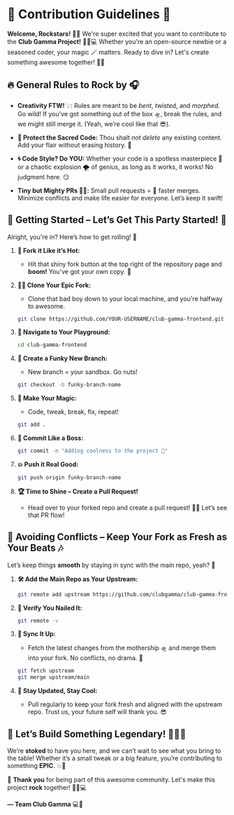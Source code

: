 # 🎉 Contribution Guidelines 🚀

**Welcome, Rockstars!** 🤘🎸 We're super excited that you want to contribute to the **Club Gamma Project!** 🦸‍♂️💻 Whether you're an open-source newbie or a seasoned coder, your magic 🪄 matters. Ready to dive in? Let's create something awesome together! 🚀💥


## 🔥 General Rules to Rock by 🎧

- **Creativity FTW!** 💡: Rules are meant to be *bent*, *twisted*, and *morphed*. Go wild! If you've got something out of the box 🛸, break the rules, and we might still merge it. (Yeah, we’re cool like that 😎).
  
- **💾 Protect the Sacred Code:** Thou shalt *not delete* any existing content. Add your flair without erasing history. 🔐

- **🌀 Code Style? Do YOU:** Whether your code is a spotless masterpiece 🎨 or a chaotic explosion 🌪️ of genius, as long as it works, it works! No judgment here. 😏

- **Tiny but Mighty PRs 🧚‍♀️:** Small pull requests = 💨 faster merges. Minimize conflicts and make life easier for everyone. Let’s keep it swift!


## 🚀 Getting Started – Let’s Get This Party Started! 🥳

Alright, you're in? Here’s how to get rolling! 🎱

1. **🍴 Fork it Like it’s Hot:**
   - Hit that shiny fork button at the top right of the repository page and **boom!** You’ve got your own copy. 🎉

2. **👯‍♂️ Clone Your Epic Fork:**
   - Clone that bad boy down to your local machine, and you're halfway to awesome.

   ```bash
   git clone https://github.com/YOUR-USERNAME/club-gamma-frontend.git
   ```

3. **🧭 Navigate to Your Playground:**

   ```bash
   cd club-gamma-frontend
   ```

4. **🧪 Create a Funky New Branch:**
   - New branch = your sandbox. Go nuts!

   ```bash
   git checkout -b funky-branch-name
   ```

5. **🎨 Make Your Magic:**
   - Code, tweak, break, fix, repeat!

   ```bash
   git add .
   ```

6. **🔑 Commit Like a Boss:**

   ```bash
   git commit -m "Adding coolness to the project 🎉"
   ```

7. **💥 Push it Real Good:**

   ```bash
   git push origin funky-branch-name
   ```

8. **🏆 Time to Shine – Create a Pull Request!**
   - Head over to your forked repo and create a pull request! 🚀🎉 Let’s see that PR flow!


## 🚨 Avoiding Conflicts – Keep Your Fork as Fresh as Your Beats 🎶

Let’s keep things **smooth** by staying in sync with the main repo, yeah? 🤘

1. **🛠️ Add the Main Repo as Your Upstream:**

   ```bash
   git remote add upstream https://github.com/clubgamma/club-gamma-frontend.git
   ```

2. **🧐 Verify You Nailed It:**

   ```bash
   git remote -v
   ```

3. **🔄 Sync It Up:**
   - Fetch the latest changes from the mothership 🛸 and merge them into your fork. No conflicts, no drama. 💼

   ```bash
   git fetch upstream
   git merge upstream/main
   ```

4. **🚨 Stay Updated, Stay Cool:**
   - Pull regularly to keep your fork fresh and aligned with the upstream repo. Trust us, your future self will thank you. 😎


## 🎉 Let’s Build Something Legendary! 🦸‍♀️💥

We’re **stoked** to have you here, and we can’t wait to see what you bring to the table! Whether it’s a small tweak or a big feature, you’re contributing to something **EPIC**. 💥🤘


🤝 **Thank you** for being part of this awesome community. Let's make this project **rock** together! 🤘🔥💻

**— Team Club Gamma** 💻🎉
